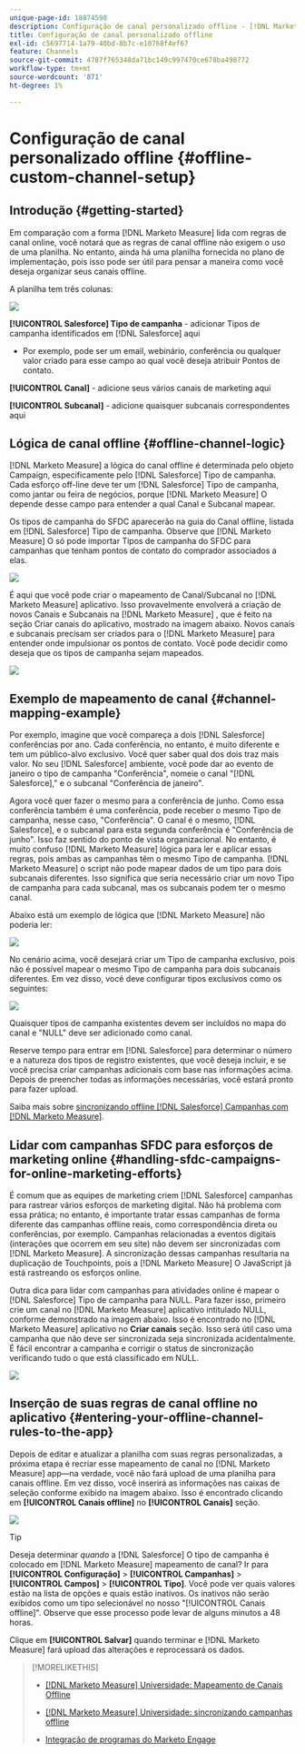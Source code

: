 ```yaml
---
unique-page-id: 18874598
description: Configuração de canal personalizado offline - [!DNL Marketo Measure]
title: Configuração de canal personalizado offline
exl-id: c5697714-1a79-40bd-8b7c-e10768f4ef67
feature: Channels
source-git-commit: 4787f765348da71bc149c997470ce678ba498772
workflow-type: tm+mt
source-wordcount: '871'
ht-degree: 1%

---
```


# Configuração de canal personalizado offline {#offline-custom-channel-setup}

## Introdução {#getting-started}

Em comparação com a forma [!DNL Marketo Measure] lida com regras de canal online, você notará que as regras de canal offline não exigem o uso de uma planilha. No entanto, ainda há uma planilha fornecida no plano de implementação, pois isso pode ser útil para pensar a maneira como você deseja organizar seus canais offline.

A planilha tem três colunas:

![](assets/1-2.png)

**[!UICONTROL Salesforce] Tipo de campanha** - adicionar Tipos de campanha identificados em [!DNL Salesforce] aqui

* Por exemplo, pode ser um email, webinário, conferência ou qualquer valor criado para esse campo ao qual você deseja atribuir Pontos de contato.

**[!UICONTROL Canal]** - adicione seus vários canais de marketing aqui

**[!UICONTROL Subcanal]** - adicione quaisquer subcanais correspondentes aqui

## Lógica de canal offline {#offline-channel-logic}

[!DNL Marketo Measure] a lógica do canal offline é determinada pelo objeto Campaign, especificamente pelo [!DNL Salesforce] Tipo de campanha. Cada esforço off-line deve ter um [!DNL Salesforce] Tipo de campanha, como jantar ou feira de negócios, porque [!DNL Marketo Measure] O depende desse campo para entender a qual Canal e Subcanal mapear.

Os tipos de campanha do SFDC aparecerão na guia do Canal offline, listada em [!DNL Salesforce] Tipo de campanha. Observe que [!DNL Marketo Measure] O só pode importar Tipos de campanha do SFDC para campanhas que tenham pontos de contato do comprador associados a elas.

![](assets/2-2.png)

É aqui que você pode criar o mapeamento de Canal/Subcanal no [!DNL Marketo Measure] aplicativo. Isso provavelmente envolverá a criação de novos Canais e Subcanais na [!DNL Marketo Measure] , que é feito na seção Criar canais do aplicativo, mostrado na imagem abaixo. Novos canais e subcanais precisam ser criados para o [!DNL Marketo Measure] para entender onde impulsionar os pontos de contato. Você pode decidir como deseja que os tipos de campanha sejam mapeados.

![](assets/3-2.png)

## Exemplo de mapeamento de canal {#channel-mapping-example}

Por exemplo, imagine que você compareça a dois [!DNL Salesforce] conferências por ano. Cada conferência, no entanto, é muito diferente e tem um público-alvo exclusivo. Você quer saber qual dos dois traz mais valor. No seu [!DNL Salesforce] ambiente, você pode dar ao evento de janeiro o tipo de campanha &quot;Conferência&quot;, nomeie o canal &quot;[!DNL Salesforce],&quot; e o subcanal &quot;Conferência de janeiro&quot;.

Agora você quer fazer o mesmo para a conferência de junho. Como essa conferência também é uma conferência, pode receber o mesmo Tipo de campanha, nesse caso, &quot;Conferência&quot;. O canal é o mesmo, [!DNL Salesforce], e o subcanal para esta segunda conferência é &quot;Conferência de junho&quot;. Isso faz sentido do ponto de vista organizacional. No entanto, é muito confuso [!DNL Marketo Measure] lógica para ler e aplicar essas regras, pois ambas as campanhas têm o mesmo Tipo de campanha. [!DNL Marketo Measure] o script não pode mapear dados de um tipo para dois subcanais diferentes. Isso significa que seria necessário criar um novo Tipo de campanha para cada subcanal, mas os subcanais podem ter o mesmo canal.

Abaixo está um exemplo de lógica que [!DNL Marketo Measure] não poderia ler:

![](assets/4-2.png)

No cenário acima, você desejará criar um Tipo de campanha exclusivo, pois não é possível mapear o mesmo Tipo de campanha para dois subcanais diferentes. Em vez disso, você deve configurar tipos exclusivos como os seguintes:

![](assets/5-2.png)

Quaisquer tipos de campanha existentes devem ser incluídos no mapa do canal e &quot;NULL&quot; deve ser adicionado como canal.

Reserve tempo para entrar em [!DNL Salesforce] para determinar o número e a natureza dos tipos de registro existentes, que você deseja incluir, e se você precisa criar campanhas adicionais com base nas informações acima. Depois de preencher todas as informações necessárias, você estará pronto para fazer upload.

Saiba mais sobre [sincronizando offline [!DNL Salesforce] Campanhas com [!DNL Marketo Measure]](/help/channel-tracking-and-setup/offline-channels/legacy-processes/syncing-offline-campaigns.md).

## Lidar com campanhas SFDC para esforços de marketing online {#handling-sfdc-campaigns-for-online-marketing-efforts}

É comum que as equipes de marketing criem [!DNL Salesforce] campanhas para rastrear vários esforços de marketing digital. Não há problema com essa prática; no entanto, é importante tratar essas campanhas de forma diferente das campanhas offline reais, como correspondência direta ou conferências, por exemplo. Campanhas relacionadas a eventos digitais (interações que ocorrem em seu site) não devem ser sincronizadas com [!DNL Marketo Measure]. A sincronização dessas campanhas resultaria na duplicação de Touchpoints, pois a [!DNL Marketo Measure] O JavaScript já está rastreando os esforços online.

Outra dica para lidar com campanhas para atividades online é mapear o [!DNL Salesforce] Tipo de campanha para NULL. Para fazer isso, primeiro crie um canal no [!DNL Marketo Measure] aplicativo intitulado NULL, conforme demonstrado na imagem abaixo. Isso é encontrado no [!DNL Marketo Measure] aplicativo no **Criar canais** seção. Isso será útil caso uma campanha que não deve ser sincronizada seja sincronizada acidentalmente. É fácil encontrar a campanha e corrigir o status de sincronização verificando tudo o que está classificado em NULL.

![](assets/6-2.png)

## Inserção de suas regras de canal offline no aplicativo {#entering-your-offline-channel-rules-to-the-app}

Depois de editar e atualizar a planilha com suas regras personalizadas, a próxima etapa é recriar esse mapeamento de canal no [!DNL Marketo Measure] app—na verdade, você não fará upload de uma planilha para canais offline. Em vez disso, você inserirá as informações nas caixas de seleção conforme exibido na imagem abaixo. Isso é encontrado clicando em **[!UICONTROL Canais offline]** no **[!UICONTROL Canais]** seção.

![](assets/7-2.png)

>[!TIP]
>
>Deseja determinar _quando_ a [!DNL Salesforce] O tipo de campanha é colocado em [!DNL Marketo Measure] mapeamento de canal? Ir para **[!UICONTROL Configuração]** > **[!UICONTROL Campanhas]** > **[!UICONTROL Campos]** > **[!UICONTROL Tipo]**. Você pode ver quais valores estão na lista de opções e quais estão inativos. Os inativos não serão exibidos como um tipo selecionável no nosso &quot;[!UICONTROL Canais offline]&quot;. Observe que esse processo pode levar de alguns minutos a 48 horas.

Clique em **[!UICONTROL Salvar]** quando terminar e [!DNL Marketo Measure] fará upload das alterações e reprocessará os dados.

>[!MORELIKETHIS]
>
>* [[!DNL Marketo Measure] Universidade: Mapeamento de Canais Offline](https://universityonline.marketo.com/courses/bizible-fundamentals-channel-management/#/page/5c630eca34d9f0367662b77f)
>
>* [[!DNL Marketo Measure] Universidade: sincronizando campanhas offline](https://universityonline.marketo.com/courses/bizible-fundamentals-channel-management/#/page/5c63286e34d9f0367662b78b)
>
>* [Integração de programas do Marketo Engage](/help/marketo-measure-and-marketo/marketo-measure-integrations-with-marketo/marketo-engage-programs-integration.md#channel-mapping)
